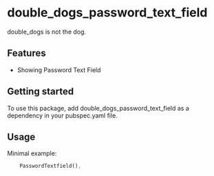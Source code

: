# double_dogs_password_text_field

double_dogs is not the dog.

## Features

- Showing Password Text Field

## Getting started

To use this package, add double_dogs_password_text_field as a dependency in your pubspec.yaml file.

## Usage

Minimal example:

```dart
    PasswordTextfield(),
```
